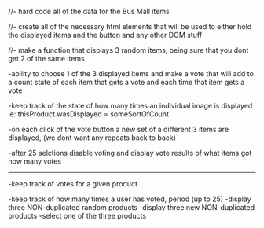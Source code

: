 //- hard code all of the data for the Bus Mall items 

//- create all of the necessary html elements that will be used to either hold the displayed items and the button and any other DOM stuff

//- make a function that displays 3 random items, being sure that you dont get 2 of the same items 

-ability to choose 1 of the 3 displayed items and make a vote that will add to a count state of each item that gets a vote and each time that item gets a vote

-keep track of the state of how many times an individual image is displayed ie: thisProduct.wasDisplayed = someSortOfCount

-on each click of the vote button a new set of a different 3 items are displayed, (we dont want any repeats back to back)

-after 25 selctions disable voting and display vote results of what items got how many votes

-----------------------------------
-keep track of votes for a given product

-keep track of how many times a user has voted, period (up to 25)
-display three NON-duplicated random products
-display three new NON-duplicated products
-select one of the three products
